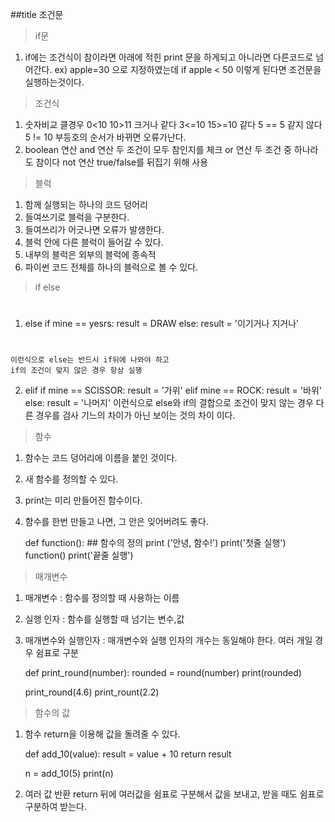 ##title 조건문

>if문

1. if에는 조건식이 참이라면 아래에 적힌 print 문을 하게되고 아니라면 다른코드로 넘어간다.
	ex) apple=30 으로 지정하였는데 if apple < 50 이렇게 된다면 조건문을 실행하는것이다.

>조건식

1. 숫자비교
	클경우 0<10 10>11
	크거나 같다 3<=10 15>=10
	같다 5 == 5
	같지 않다 5 != 10
	부등호의 순서가 바뀌면 오류가난다.
2. boolean 연산
	and 연산
		두 조건이 모두 참인지를 체크
	or 연산
		두 조건 중 하나라도 참이다
	not 연산
		true/false를 뒤집기 위해 사용

>블럭

1. 함께 실행되는 하나의 코드 덩어리
2. 들여쓰기로 블럭을 구분한다.
3. 들여쓰리가 어긋나면 오류가 발생한다.
4. 블럭 안에 다른 블럭이 들어갈 수 있다.
5. 내부의 블럭은 외부의 블럭에 종속적
6. 파이썬 코드 전체를 하나의 블럭으로 볼 수 있다.

>if else
#
1. else
	if mine == yesrs:
		result = DRAW
	else:
		result = '이기거나 지거나'
#	
	이런식으로 else는 반드시 if뒤에 나와야 하고
	if의 조건이 맞지 않은 경우 항상 실행
2. elif
	if mine == SCISSOR:
		result = '가위'
	elif mine == ROCK:
		result = '바위'
	else:
		result = '나머지'
	이런식으로 else와 if의 결합으로 조건이 맞지 않는 경우 다른 경우를 검사
	기느의 차이가 아닌 보이는 것의 차이 이다.
	
>함수

1. 함수는 코드 덩어리에 이름을 붙인 것이다.
2. 새 함수를 정의할 수 있다.
3. print는 미리 만들어진 함수이다.
4. 함수를 한번 만들고 나면, 그 안은 잊어버려도 좋다.

	def function(): ## 함수의 정의
		print ('안녕, 함수!')
	print('첫줄 실행')
	function()
	print('끝줄 실행')

>매개변수

1. 매개변수 : 함수를 정의할 때 사용하는 이름
2. 실행 인자 : 함수를 실행할 때 넘기는 변수,값
3. 매개변수와 실행인자 : 
	매개변수와 실행 인자의 개수는 동일해야 한다.
	여러 개일 경우 쉼표로 구분
	
	def print_round(number):
		rounded = round(number)
		print(rounded)
	
	print_round(4.6)
	print_rount(2.2)
	
> 함수의 값

1. 함수
	return을 이용해 값을 돌려줄 수 있다.
	
	def add_10(value):
		result = value + 10
		return result
	
	n = add_10(5)
	print(n)
	
2. 여러 값 반환
	return 뒤에 여러값을 쉼표로 구분해서 값을 보내고, 받을 때도 쉼표로 구분하여 받는다.